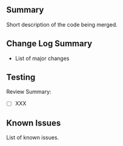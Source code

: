 ## Summary

Short description of the code being merged.

## Change Log Summary

* List of major changes

## Testing 

Review Summary:

* [ ] XXX

## Known Issues 

List of known issues.


